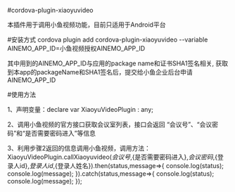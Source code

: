 #cordova-plugin-xiaoyuvideo

本插件用于调用小鱼视频功能，目前只适用于Android平台

#安装方式
cordova plugin add cordova-plugin-xiaoyuvideo --variable AINEMO_APP_ID=小鱼视频授权AINEMO_APP_ID

其中用到的AINEMO_APP_ID与应用的package name和证书SHA1签名相关,
获取到本app的packageName和SHA1签名后，提交给小鱼企业后台申请AINEMO_APP_ID

#使用方法

1、声明变量：declare var XiaoyuVideoPlugin : any;

2、调用小鱼视频的官方接口获取会议室列表，接口会返回 “会议号”、“会议密码”和“是否需要密码进入”等信息

3、利用步骤2返回的信息调用小鱼视频，调用方法：
    XiaoyuVideoPlugin.callXiaoyuvideo(${会议号},${是否需要密码进入},${会议密码},${登录人id},${登录人id},${登录人姓名}).then(status,message=>{
        console.log(status);
        console.log(message);
    }).catch(status,message=>{
        console.log(status);
        console.log(message);
    });


